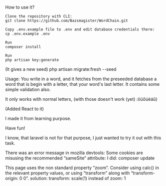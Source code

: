 How to use it?

    Clone the repository with CLI:
    git clone https://github.com/Bazsmagister/WordChain.git

    Copy .env.example file to .env and edit database credentials there:
    cp .env.example .env

    Run
    composer install

    Run
    php artisan key:generate

(It gives a new seed)
php artisan migrate:fresh --seed

Usage:
You write in a word, and it fetches from the preseeded database a word that is begin with a letter, that your word's last letter.
It contains some simple validation also.

It only works with normal letters, (with those doesn't work (yet) :öüőúéáű)

(Added React to it)

I made it from learning purpose.

Have fun!

I know, that laravel is not for that purpose, I just wanted to try it out with this task.

There was an error message in mozilla devtools:
Some cookies are misusing the recommended “sameSite“ attribute:
I did:
composer update

This page uses the non standard property “zoom”. Consider using calc() in the relevant property values, or using “transform” along with “transform-origin: 0 0”.
solution:
transform: scale(1) instead of zoom: 1
